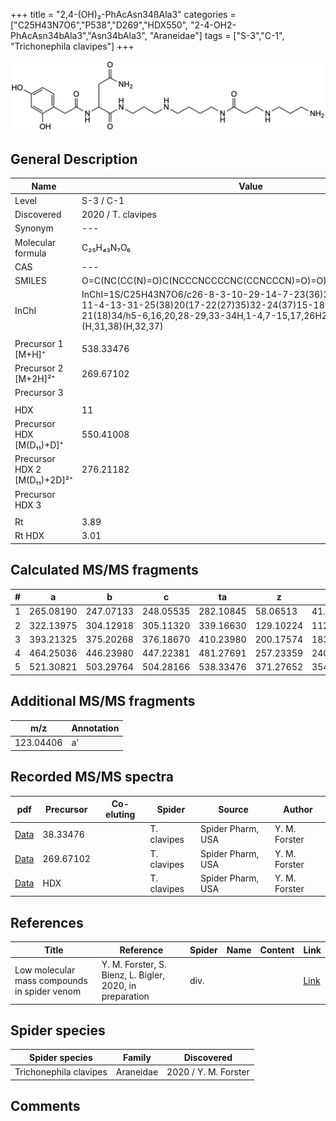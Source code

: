 +++
title = "2,4-(OH)₂-PhAcAsn34ßAla3"
categories = ["C25H43N7O6","P538","D269","HDX550",
"2-4-OH2-PhAcAsn34bAla3","Asn34bAla3",
"Araneidae"]
tags = ["S-3","C-1",
"Trichonephila clavipes"]
+++

![](/img/2-4-OH2-PhAcAsn34bAla3.png)

## General Description

| Name                       | Value              |
|----------------------------|--------------------|
| Level                      | S-3 / C-1          |
| Discovered                 | 2020 / T. clavipes |
| Synonym                    | ---                |
| Molecular formula          | C₂₅H₄₃N₇O₆                   |
| CAS                        | ---                |
| SMILES | O=C(NC(CC(N)=O)C(NCCCNCCCCNC(CCNCCCN)=O)=O)CC1=CC=C(O)C=C1O  |
| InChI  | InChI=1S/C25H43N7O6/c26-8-3-10-29-14-7-23(36)30-12-2-1-9-28-11-4-13-31-25(38)20(17-22(27)35)32-24(37)15-18-5-6-19(33)16-21(18)34/h5-6,16,20,28-29,33-34H,1-4,7-15,17,26H2,(H2,27,35)(H,30,36)(H,31,38)(H,32,37)  |
|                            |                    |
| Precursor 1 [M+H]⁺       | 538.33476      |
| Precursor 2 [M+2H]²⁺        | 269.67102       |
| Precursor 3                |                    |
|                            |                    |
| HDX                        | 11                   |
| Precursor HDX   [M(D₁₁)+D]⁺   | 550.41008                   |
| Precursor HDX 2 [M(D₁₁)+2D]²⁺ | 276.21182                   |
| Precursor HDX 3            |                    |
|                            |                    |
| Rt                         | 3.89                   |
| Rt HDX                     | 3.01                   |

## Calculated MS/MS fragments

| # | a         | b         | c         | ta        | z         | y         | tz        |
|---|-----------|-----------|-----------|-----------|-----------|-----------|-----------|
| 1 | 265.08190 | 247.07133 | 248.05535 | 282.10845 | 58.06513 | 41.03858 | 75.09167 |
| 2 | 322.13975 | 304.12918 | 305.11320 | 339.16630 | 129.10224 | 112.07569 | 146.12879 |
| 3 | 393.21325 | 375.20268 | 376.18670 | 410.23980 | 200.17574 | 183.14919 | 217.20229 |
| 4 | 464.25036 | 446.23980 | 447.22381 | 481.27691 | 257.23359 | 240.20704 | 274.26014 |
| 5 | 521.30821 | 503.29764 | 504.28166 | 538.33476 | 371.27652 | 354.24997 | 388.30306 |

## Additional MS/MS fragments

| m/z       | Annotation |
|-----------|------------|
| 123.04406 | a'         |

## Recorded MS/MS spectra

| pdf                                             | Precursor | Co-eluting | Spider      | Source                       | Author        |
|-------------------------------------------------|-----------|------------|-------------|------------------------------|---------------|
| [Data](/pdf/N-clavipes/538_2-4-OH2-PhAcAsn34bAla3_Nc.pdf) | 38.33476 |           | T. clavipes | Spider Pharm, USA | Y. M. Forster |
| [Data](/pdf/N-clavipes/538_2-4-OH2-PhAcAsn34bAla3_Nc_2.pdf) | 269.67102 |           | T. clavipes | Spider Pharm, USA | Y. M. Forster |
| [Data](/pdf/N-clavipes/538_2-4-OH2-PhAcAsn34bAla3_Nc_HDX.pdf) | HDX |           | T. clavipes | Spider Pharm, USA | Y. M. Forster |


## References

| Title | Reference | Spider | Name | Content | Link |
|-------|-----------|--------|------|---------|------|
| Low molecular mass compounds in spider venom      | Y. M. Forster, S. Bienz, L. Bigler, 2020, in preparation          | div.       |   |   | [Link](unknown) |

## Spider species

| Spider species     | Family     | Discovered           |
|--------------------|------------|----------------------|
| Trichonephila clavipes | Araneidae | 2020 / Y. M. Forster |


## Comments